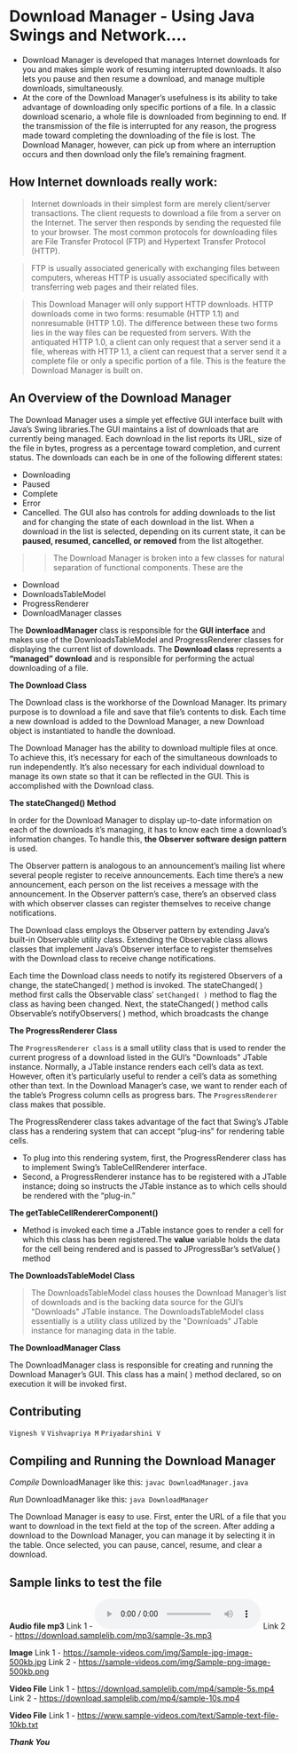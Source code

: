 # Download Manager - Using Java Swings and Network....

 - Download Manager is developed that manages Internet downloads for you and makes simple work of resuming interrupted downloads. 
It also lets you pause and then resume a download, and manage multiple downloads, simultaneously.
 - At the core of the Download Manager’s usefulness is its ability to take advantage of downloading only specific portions of a file. 
In a classic download scenario, a whole file is downloaded from beginning to end. If the transmission of the file is interrupted for 
any reason, the progress made toward completing the downloading of the file is lost. The Download Manager, however, can pick up from 
where an interruption occurs and then download only the file’s remaining fragment.

## How Internet downloads really work:

> Internet downloads in their simplest form are merely client/server transactions. The client requests to download a file from a server 
on the Internet. The server then responds by sending the requested file to your browser. The most common protocols for downloading files 
are File Transfer Protocol (FTP) and Hypertext Transfer Protocol (HTTP). 

> FTP is usually associated generically with exchanging files between computers, whereas HTTP is usually associated specifically with 
transferring web pages and their related files.  

> This Download Manager will only support HTTP downloads. HTTP downloads come in two forms: resumable (HTTP 1.1) and 
nonresumable (HTTP 1.0). The difference between these two forms lies in the way files can be requested from servers. 
With the antiquated HTTP 1.0, a client can only request that a server send it a file, whereas with HTTP 1.1, a client can request that 
a server send it a complete file or only a specific portion of a file. This is the feature the Download Manager is built on.

## An Overview of the Download Manager

 The Download Manager uses a simple yet effective GUI interface built with Java’s Swing libraries.The GUI maintains a list of downloads 
that are currently being managed. Each download in the list reports its URL, size of the file in bytes, progress as a percentage toward 
completion, and current status. 
The downloads can each be in one of the following different states: 
  - Downloading
  - Paused
  - Complete
  - Error
  - Cancelled. 
The GUI also has controls for adding downloads to the list and for changing the state of each download in the list. When a download in the 
list is selected, depending on its current state, it can be **paused, resumed, cancelled, or removed** from the list altogether.

>> The Download Manager is broken into a few classes for natural separation of functional components. These are the 
  - Download
  - DownloadsTableModel
  - ProgressRenderer
  - DownloadManager classes

The **DownloadManager** class is responsible for the **GUI interface** and makes use of the DownloadsTableModel and ProgressRenderer classes 
for displaying the current list of downloads. The **Download class** represents a **“managed” download** and is responsible for performing 
the actual downloading of a file.

**The Download Class**

 The Download class is the workhorse of the Download Manager. Its primary purpose is to download a file and save that file’s contents to disk.
Each time a new download is added to the Download Manager, a new Download object is instantiated to handle the download.
 
 The Download Manager has the ability to download multiple files at once. To achieve this, it’s necessary for each of the simultaneous downloads
to run independently. It’s also necessary for each individual download to manage its own state so that it can be reflected in the GUI. This is 
accomplished with the Download class.

**The stateChanged() Method**

 In order for the Download Manager to display up-to-date information on each of the downloads it’s managing, it has to know each time a download’s 
information changes. To handle this, **the Observer software design pattern** is used. 

  The Observer pattern is analogous to an announcement’s mailing list where several people register to receive announcements. Each time there’s a 
new announcement, each person on the list receives a message with the announcement. In the Observer pattern’s case, there’s an observed class with 
which observer classes can register themselves to receive change notifications.

 The Download class employs the Observer pattern by extending Java’s built-in Observable utility class. Extending the Observable class allows 
classes that implement Java’s Observer interface to register themselves with the Download class to receive change notifications. 
  
  Each time the Download class needs to notify its registered Observers of a change, the stateChanged( ) method is invoked. The stateChanged( )
method first calls the Observable class’ ``setChanged( )`` method to flag the class as having been changed. Next, the stateChanged( ) method calls 
Observable’s notifyObservers( ) method, which broadcasts the change 


**The ProgressRenderer Class**

 The ```ProgressRenderer class``` is a small utility class that is used to render the current progress of a download listed in the GUI’s 
"Downloads" JTable instance. Normally, a JTable instance renders each cell’s data as text. However, often it’s particularly useful to render a
cell’s data as something other than text. In the Download Manager’s case, we want to render each of the table’s Progress column cells as progress 
bars. The ```ProgressRenderer``` class makes that possible.

The ProgressRenderer class takes advantage of the fact that Swing’s JTable class has a rendering system that can accept “plug-ins” for rendering 
table cells. 
- To plug into this rendering system, first, the ProgressRenderer class has to implement Swing’s TableCellRenderer interface. 
- Second, a ProgressRenderer instance has to be registered with a JTable instance; doing so instructs the JTable instance as to which cells should be rendered with the “plug-in.”

**The getTableCellRendererComponent()**

- Method is invoked each time a JTable instance goes to render a cell for which this class has been registered.The **value** variable holds the 
data for the cell being rendered and is passed to JProgressBar’s setValue( ) method

**The DownloadsTableModel Class**

> The DownloadsTableModel class houses the Download Manager’s list of downloads and is the backing data source for the GUI’s "Downloads" JTable 
instance.
> The DownloadsTableModel class essentially is a utility class utilized by the "Downloads" JTable instance for managing data in the table.

**The DownloadManager Class**

  The DownloadManager class is responsible for creating and running the Download Manager’s GUI. This class has a main( ) method declared, so on
execution it will be invoked first.

## Contributing
  ```Vignesh V```
  ```Vishvapriya M```
  ```Priyadarshini V```

## Compiling and Running the Download Manager

*Compile* DownloadManager like this:  ```javac DownloadManager.java```

*Run* DownloadManager like this:   ```java DownloadManager```

 The Download Manager is easy to use. First, enter the URL of a file that you want to download in the text field at the top of the screen. After 
adding a download to the Download Manager, you can manage it by selecting it in the table. Once selected, you can pause, cancel, resume, and clear 
a download. 

## Sample links to test the file

**Audio file mp3**
Link 1 - <audio controls src="https://www.soundhelix.com/examples/mp3/SoundHelix-Song-1.mp3" title="Title"></audio>
Link 2 - https://download.samplelib.com/mp3/sample-3s.mp3

**Image**
Link 1 - https://sample-videos.com/img/Sample-jpg-image-500kb.jpg
Link 2 - https://sample-videos.com/img/Sample-png-image-500kb.png

**Video File**
Link 1 - https://download.samplelib.com/mp4/sample-5s.mp4
Link 2 - https://download.samplelib.com/mp4/sample-10s.mp4

**Video File**
Link 1 - https://www.sample-videos.com/text/Sample-text-file-10kb.txt

***Thank You***